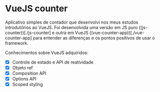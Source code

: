 # VueJS counter

Aplicativo simples de contador que desenvolvi nos meus estudos introdutórios ao VueJS. Foi desenvolvida uma versão em JS puro ((js-counter))[./js-counter] e outra em VueJS ((vue-counter-app))[./vue-counter-app] para entender as diferenças e os pontos positivos de usar o framework.

Conhecimentos sobre VueJS adquiridos:

  - [x] Controle de estado e API de reatividade
  - [x] Objeto ref 
  - [x] Composition API
  - [x] Options API
  - [x] Scoped styling
